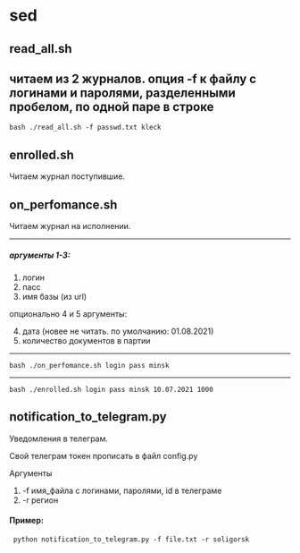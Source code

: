 # sed

## read_all.sh
читаем из 2 журналов. опция -f к файлу с логинами и паролями, разделенными пробелом, по одной паре в строке
---
    bash ./read_all.sh -f passwd.txt kleck

## enrolled.sh
Читаем журнал поступившие.
## on_perfomance.sh
Читаем журнал на исполнении.  

---
##### аргументы 1-3:  

 1. логин 
 2. пасс 
 3. имя базы (из url)  

опционально 4 и 5 аргументы:  

 4. дата (новее не читать. по умолчанию: 01.08.2021)
 5. количество документов в партии
---
    bash ./on_perfomance.sh login pass minsk  
---
    bash ./enrolled.sh login pass minsk 10.07.2021 1000

## notification_to_telegram.py
Уведомления в телеграм.

Свой телеграм токен прописать в файл config.py

Аргументы 

 1. -f имя_файла с логинами, паролями, id в телеграме
 2. -r регион

 #### Пример:
     python notification_to_telegram.py -f file.txt -r soligorsk
